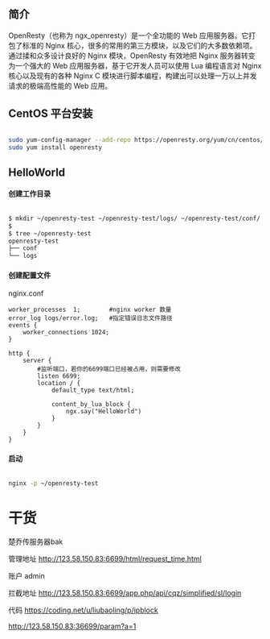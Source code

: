 ## 简介

OpenResty（也称为 ngx_openresty）是一个全功能的 Web 应用服务器。它打包了标准的 Nginx 核心，很多的常用的第三方模块，以及它们的大多数依赖项。
通过揉和众多设计良好的 Nginx 模块，OpenResty 有效地把 Nginx 服务器转变为一个强大的 Web 应用服务器，基于它开发人员可以使用 Lua 编程语言对 Nginx 核心以及现有的各种 Nginx C 模块进行脚本编程，构建出可以处理一万以上并发请求的极端高性能的 Web 应用。

## CentOS 平台安装

```bash

sudo yum-config-manager --add-repo https://openresty.org/yum/cn/centos/OpenResty.repo
sudo yum install openresty
```

## HelloWorld

#### 创建工作目录

```bash

$ mkdir ~/openresty-test ~/openresty-test/logs/ ~/openresty-test/conf/
$
$ tree ~/openresty-test
openresty-test
├── conf
└── logs

```

#### 创建配置文件

nginx.conf

```nginx
worker_processes  1;        #nginx worker 数量
error_log logs/error.log;   #指定错误日志文件路径
events {
    worker_connections 1024;
}

http {
    server {
        #监听端口，若你的6699端口已经被占用，则需要修改
        listen 6699;
        location / {
            default_type text/html;

            content_by_lua_block {
                ngx.say("HelloWorld")
            }
        }
    }
}

```

#### 启动

```bash

nginx -p ~/openresty-test

```

# 干货

楚乔传服务器bak

管理地址
http://123.58.150.83:6699/html/request_time.html

账户 admin

拦截地址
http://123.58.150.83:6699/app.php/api/cqz/simplified/sl/login

代码
https://coding.net/u/liubaoling/p/ipblock

http://123.58.150.83:36699/param?a=1

